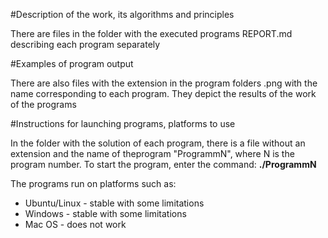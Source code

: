 #Description of the work, its algorithms and principles

There are files in the folder with the executed programs REPORT.md describing each program separately

#Examples of program output

There are also files with the extension in the program folders .png 
with the name corresponding to each program. They depict the results of the work of the programs

#Instructions for launching programs, platforms to use

In the folder with the solution of each program, there is a 
file without an extension and the name of theprogram "ProgrammN", 
where N is the program number. To start the program, enter the command: **./ProgrammN**

The programs run on platforms such as:
- Ubuntu/Linux - stable with some limitations
- Windows - stable with some limitations
- Mac OS - does not work
